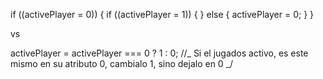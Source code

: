 if ((activePlayer = 0)) {
if ((activePlayer = 1)) {
} else {
activePlayer = 0;
}
}

vs

activePlayer = activePlayer === 0 ? 1 : 0; //_ Si el jugados activo, es este mismo en su atributo 0, cambialo 1, sino dejalo en 0 _/
